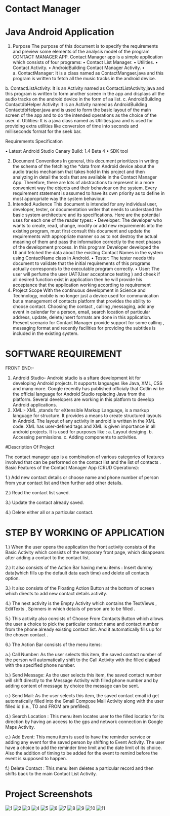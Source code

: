 # Contact Manager
# Java Android Application

1.	Purpose 
The purpose of this document is to specify the requirements and preview some elements of the analysis model of the program CONTACT MANAGER APP.
Contact Manager app is a simple application which consists of four programs: 
•	Contact List Manager.
•	Utilities.
•	Contact Activity.
•	AndroidBuilding Contact Manager Activity.
•	
a.	ContactManager:
It is a class named as ContactMangaer.java and this program is written to fetch all the music tracks in the android device.

b.	ContactListActivity:
It is an Activity named as ContactListActivity.java and this program is written to form another screen in the app and displays all the audio tracks on the android device in the form of aa list.
c.	AndroidBuilding ContactdbHelper Activity:
It is an Activity named as AndroidBuilding ContactdbHelper.java and is used to form the basic layout of the main screen of the app and to do the intended operations as the choice of the user.
d.	Utilities:
It is a java class named as Utilities.java and is used for providing extra utilities like conversion of time into seconds and milliseconds format for the seek bar.

Requirements Specification

•	Latest Android Studio Canary Build: 1.4 Beta 4
•	SDK  tool

2.	Document Conventions
 In general, this document prioritizes in writing the schema of the fetching the *data from Android device about the audio tracks mechanism that takes hold in this project and then analyzing in detail the tools that are available in the Contact Manager App. Therefore, there are lots of abstractions to represent in a more convenient way the objects and their behaviour on the system. Every requirement statement is assumed to have its own priority as to define in most appropriate way the system behaviour.
3.	 Intended Audience
This document is intended for any individual user, developer, tester, or documentation writer that needs to understand the basic system architecture and its specifications. Here are the potential uses for each one of the reader types:
•	Developer:
The developer who wants to create, read, change, modify or add new requirements into the existing program, must first consult this document and update the requirements with appropriate manner so as to not destroy the actual meaning of them and pass the information correctly to the next phases of the development process. 
In this program Developer developed the UI and fetched the data about the existing Contact Names in the system using ContactName class in Android.
•	Tester: 
The tester needs this document to validate that the initial requirements of this programs actually corresponds to the executable program correctly.
•	User:
 The user will perfume the user UAT(User acceptance testing ) and cheek if all desired function exist in application  then he will provide his acceptance that the application working according to requirement 
4.	 Project Scope
With the continuous development in Science and Technology, mobile is no longer just a device used for communication but a management of contacts platform that provides the ability to choose contact. Choosing the contact , calling ,messaging, add any event in calendar for a person, email, search location of particular address, update, delete,insert formats are done in this application. Present scenario for Contact Manager provide support for some calling , messaging format and recently facilities for providing the subtitles is included in the existing system. 


# SOFTWARE  REQUIREMENT

FRONT END:- 
1.	Android Studio- Android studio is a sftare development kit for developing Android projects. It supports languages like Java, XML, CSS and many more. Google recently has published officialy that Cotlin wi be the official language for Android Studio replacing Java from the platform.
Several developers are working in this platform to develop Android applications. 
2.	XML:- XML ,stands for eXtensible Markup Language, is a markup language for structure. It provides a means to create structured layouts in Android. The layout of any activity in android is written in the XML code. XML has user-defined tags and XML is given importance in all android projects. It is used for purposes like :
a.	Layout desiging.
b.	Accessing permissions.
c.	Adding components to activities.


#Description Of Project

The contact manager app is a combination of various categories of features involved that can be performed on the contact list and the list of contacts .
Basic Features of the Contact Manager App (CRUD Operations):

1.)	Add new contact details or choose name and phone number of  person from your contact list and then further add other details.

2.)	Read the contact list saved.

3.)	Update the contact already saved.

4.)	Delete either all or a particular contact.


# STEP BY WORKING OF APPLICATION

1.)	When the user opens the application the front activity consists  of the Basic Activity which consists of the temporary front page, which disappears after adding a contact to the contact list.

2.)	It also consists of the Action Bar having menu items : Insert dummy data(which fills up the default data each time) and delete all contacts option.

3.)	It also consists of the Floating Action Button at the bottom of screen which directs to add new contact details activity.

4.)	The next activity is the Empty Activity which contains the TextViews , EditTexts , Spinners in which details of person are to be filled . 

5.)	This activity also consists of  Choose From Contacts Button which allows the user a choice to pick the particular contact name and contact number from the phone already existing contact list. And it automatically fills up for the chosen contact .

6.)	The Action Bar consists of the menu items:

a.)	Call Number: As the user selects this item, the saved contact number of the person will automatically shift to the Call Activity with the filled dialpad with the specified phone number.

b.)	Send Message: As the user selects this item, the saved contact number will shift directly to the Message Activity with filled phone number  and by adding content of message by choice the message can be sent.

c.)	Send Mail: As the user selects this item, the saved contact email id get automatically filled into the Gmail Compose Mail Activity along with the user filled id (i.e., TO and FROM are prefilled).

d.)	Search Location : This menu item locates user to the filled location for its direction by having an access to the gps and network connection in Google Maps Activity. 

e.)	Add Event: This menu item is used to have the reminder service or adding any event for the saved person by shifting to Event Activity. The user have a choice to add the reminder time limit and the date limit of its choice. Also the addition of timing to be added for the event to remind before the event is supposed to happen.

f.)	Delete Contact : This menu item deletes a particular record and then shifts back to the main Contact List Activity.

# Project Screenshots
![1](https://user-images.githubusercontent.com/63814054/81483757-314e0800-925e-11ea-9002-9c3f97aca2e3.jpg) ![2](https://user-images.githubusercontent.com/63814054/81483972-96eec400-925f-11ea-94d1-36959ed6e34f.jpg) ![3](https://user-images.githubusercontent.com/63814054/81483973-99511e00-925f-11ea-8236-9d017a940021.jpg) ![4](https://user-images.githubusercontent.com/63814054/81483976-9b1ae180-925f-11ea-975b-ffeb71e0df8a.jpg) ![5](https://user-images.githubusercontent.com/63814054/81483980-a2da8600-925f-11ea-9614-a40fb900f5bc.jpg) ![6](https://user-images.githubusercontent.com/63814054/81483984-a79f3a00-925f-11ea-8da3-39e427c2dbc4.jpg) ![7](https://user-images.githubusercontent.com/63814054/81483985-aa9a2a80-925f-11ea-8af8-7a26846abec6.jpg) ![8](https://user-images.githubusercontent.com/63814054/81483987-ad951b00-925f-11ea-8621-813130c5031d.jpg) ![9](https://user-images.githubusercontent.com/63814054/81483988-aff77500-925f-11ea-9afc-bc6bcd524df2.jpg) ![10](https://user-images.githubusercontent.com/63814054/81483989-b259cf00-925f-11ea-8fe8-fdf0d9486d40.jpg) ![11](https://user-images.githubusercontent.com/63814054/81483992-b685ec80-925f-11ea-8cce-9e922898e308.jpg)




